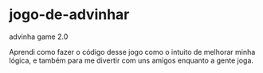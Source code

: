 # jogo-de-advinhar
advinha game 2.0

Aprendi como fazer o código desse jogo como o intuito de melhorar minha lógica,
e também para me divertir com uns amigos enquanto a gente joga.
